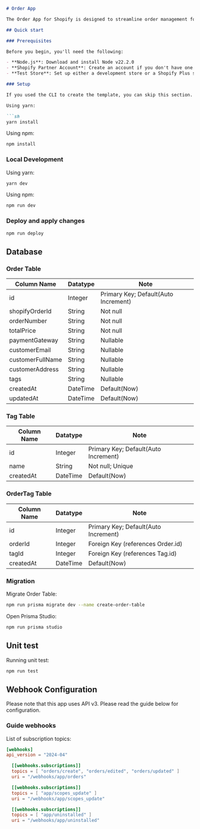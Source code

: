 ```markdown
# Order App

The Order App for Shopify is designed to streamline order management for merchants by integrating seamlessly with the store's webhook. It captures and stores orders efficiently, providing a system to track and tag orders, and enabling easy data export for detailed analysis.

## Quick start

### Prerequisites

Before you begin, you'll need the following:

- **Node.js**: Download and install Node v22.2.0
- **Shopify Partner Account**: Create an account if you don't have one.
- **Test Store**: Set up either a development store or a Shopify Plus sandbox store for testing your app.

### Setup

If you used the CLI to create the template, you can skip this section.

Using yarn:

```sh
yarn install
```

Using npm:

```sh
npm install
```

### Local Development

Using yarn:

```sh
yarn dev
```

Using npm:

```sh
npm run dev
```

### Deploy and apply changes

```sh
npm run deploy
```

## Database

### Order Table

| Column Name      | Datatype | Note                             |
|------------------|----------|----------------------------------|
| id               | Integer  | Primary Key; Default(Auto Increment) |
| shopifyOrderId   | String   | Not null                         |
| orderNumber      | String   | Not null                         |
| totalPrice       | String   | Not null                         |
| paymentGateway   | String   | Nullable                         |
| customerEmail    | String   | Nullable                         |
| customerFullName | String   | Nullable                         |
| customerAddress  | String   | Nullable                         |
| tags             | String   | Nullable                         |
| createdAt        | DateTime | Default(Now)                     |
| updatedAt        | DateTime | Default(Now)                     |

### Tag Table

| Column Name | Datatype | Note                             |
|-------------|----------|----------------------------------|
| id          | Integer  | Primary Key; Default(Auto Increment) |
| name        | String   | Not null; Unique                 |
| createdAt   | DateTime | Default(Now)                     |

### OrderTag Table

| Column Name | Datatype | Note                             |
|-------------|----------|----------------------------------|
| id          | Integer  | Primary Key; Default(Auto Increment) |
| orderId     | Integer  | Foreign Key (references Order.id) |
| tagId       | Integer  | Foreign Key (references Tag.id)  |
| createdAt   | DateTime | Default(Now)                     |

### Migration

Migrate Order Table:

```sh
npm run prisma migrate dev --name create-order-table
```

Open Prisma Studio:

```sh
npm run prisma studio
```

## Unit test

Running unit test:

```sh
npm run test
```

## Webhook Configuration

Please note that this app uses API v3. Please read the guide below for configuration.

### Guide webhooks

List of subscription topics:

```toml
[webhooks]
api_version = "2024-04"

  [[webhooks.subscriptions]]
  topics = [ "orders/create", "orders/edited", "orders/updated" ]
  uri = "/webhooks/app/orders"

  [[webhooks.subscriptions]]
  topics = [ "app/scopes_update" ]
  uri = "/webhooks/app/scopes_update"

  [[webhooks.subscriptions]]
  topics = [ "app/uninstalled" ]
  uri = "/webhooks/app/uninstalled"
```
